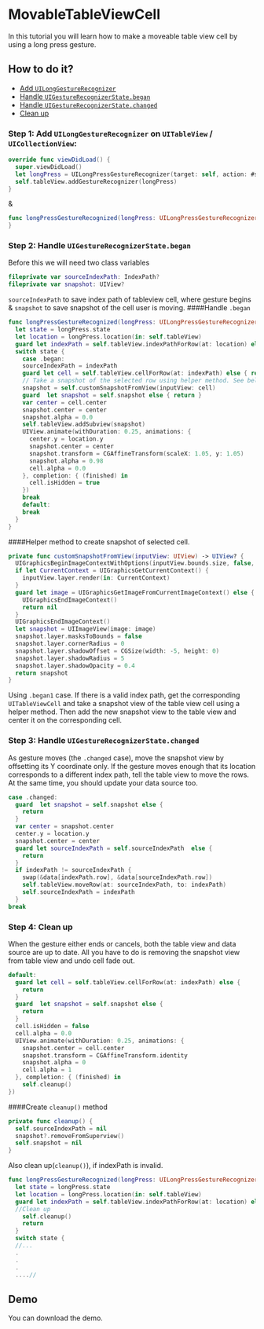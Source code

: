 # MovableTableViewCell
In this tutorial you will learn how to make a moveable table view cell by using a long press gesture.

## How to do it?
* [Add `UILongGestureRecognizer`](#add-longGestureRecognizer)
* [Handle `UIGestureRecognizerState.began`](#handle-began)
* [Handle `UIGestureRecognizerState.changed`](#handle-changed)
* [Clean up](#clean-up)

### Step 1: Add `UILongGestureRecognizer` on `UITableView` / `UICollectionView`: <a name="add-longGestureRecognizer"></a>
```swift
override func viewDidLoad() {
  super.viewDidLoad()
  let longPress = UILongPressGestureRecognizer(target: self, action: #selector(ViewController.longPressGestureRecognized(longPress:)))
  self.tableView.addGestureRecognizer(longPress)
}
```
& 
```swift
func longPressGestureRecognized(longPress: UILongPressGestureRecognizer) {
}
```

### Step 2: Handle `UIGestureRecognizerState.began`  <a name="handle-began"></a>
Before this we will need two class variables
```swift
fileprivate var sourceIndexPath: IndexPath?
fileprivate var snapshot: UIView?
```
`sourceIndexPath` to save index path of tableview cell, where gesture begins & `snapshot` to save snapshot of the cell user is moving.
####Handle `.began`
```swift
func longPressGestureRecognized(longPress: UILongPressGestureRecognizer) {
  let state = longPress.state
  let location = longPress.location(in: self.tableView)
  guard let indexPath = self.tableView.indexPathForRow(at: location) else { return }
  switch state {
    case .began:
    sourceIndexPath = indexPath
    guard let cell = self.tableView.cellForRow(at: indexPath) else { return }
    // Take a snapshot of the selected row using helper method. See below method
    snapshot = self.customSnapshotFromView(inputView: cell)
    guard  let snapshot = self.snapshot else { return }
    var center = cell.center
    snapshot.center = center
    snapshot.alpha = 0.0
    self.tableView.addSubview(snapshot)
    UIView.animate(withDuration: 0.25, animations: {
      center.y = location.y
      snapshot.center = center
      snapshot.transform = CGAffineTransform(scaleX: 1.05, y: 1.05)
      snapshot.alpha = 0.98
      cell.alpha = 0.0
    }, completion: { (finished) in
      cell.isHidden = true
    })
    break
    default:
    break
  }
}
```
####Helper method to create snapshot of selected cell.
```swift
private func customSnapshotFromView(inputView: UIView) -> UIView? {
  UIGraphicsBeginImageContextWithOptions(inputView.bounds.size, false, 0)
  if let CurrentContext = UIGraphicsGetCurrentContext() {
    inputView.layer.render(in: CurrentContext)
  }
  guard let image = UIGraphicsGetImageFromCurrentImageContext() else {
    UIGraphicsEndImageContext()
    return nil
  }
  UIGraphicsEndImageContext()
  let snapshot = UIImageView(image: image)
  snapshot.layer.masksToBounds = false
  snapshot.layer.cornerRadius = 0
  snapshot.layer.shadowOffset = CGSize(width: -5, height: 0)
  snapshot.layer.shadowRadius = 5
  snapshot.layer.shadowOpacity = 0.4
  return snapshot
}
```
Using `.began1` case. If there is a valid index path, get the corresponding `UITableViewCell` and take a snapshot view of the table view cell using a helper method. 
Then add the new snapshot view to the table view and center it on the corresponding cell.

### Step 3: Handle `UIGestureRecognizerState.changed`  <a name="handle-changed"></a>
As gesture moves (the `.changed` case), move the snapshot view by offsetting its Y coordinate only. 
If the gesture moves enough that its location corresponds to a different index path, tell the table view to move the rows.
At the same time, you should update your data source too.

```swift
case .changed:
  guard  let snapshot = self.snapshot else {
    return
  }
  var center = snapshot.center
  center.y = location.y
  snapshot.center = center
  guard let sourceIndexPath = self.sourceIndexPath  else {
    return
  }
  if indexPath != sourceIndexPath {
    swap(&data[indexPath.row], &data[sourceIndexPath.row])
    self.tableView.moveRow(at: sourceIndexPath, to: indexPath)
    self.sourceIndexPath = indexPath
  }
break
```

### Step 4: Clean up  <a name="clean-up"></a>

When the gesture either ends or cancels, both the table view and data source are up to date.
All you have to do is removing the snapshot view from table view and undo cell fade out.

```swift
default:
  guard let cell = self.tableView.cellForRow(at: indexPath) else {
    return
  }
  guard  let snapshot = self.snapshot else {
    return
  }
  cell.isHidden = false
  cell.alpha = 0.0
  UIView.animate(withDuration: 0.25, animations: {
    snapshot.center = cell.center
    snapshot.transform = CGAffineTransform.identity
    snapshot.alpha = 0
    cell.alpha = 1
  }, completion: { (finished) in
    self.cleanup()
})
```
####Create `cleanup()` method
```swift
private func cleanup() {
  self.sourceIndexPath = nil
  snapshot?.removeFromSuperview()
  self.snapshot = nil
}
```
Also clean up(`cleanup()`), if indexPath is invalid.
```swift
func longPressGestureRecognized(longPress: UILongPressGestureRecognizer) {
  let state = longPress.state
  let location = longPress.location(in: self.tableView)
  guard let indexPath = self.tableView.indexPathForRow(at: location) else {
  //Clean up
    self.cleanup()
    return
  }
  switch state {
  //...
  .
  .
  .
  ....//
```

## Demo
You can download the demo.
